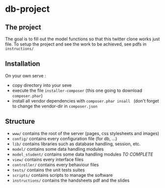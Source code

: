 # db-project

## The project
The goal is to fill out the model functions so that this twitter clone works just file.
To setup the project and see the work to be achieved, see pdfs in `instructions/`

## Installation
On your own serve : 
  * copy directory into your seve
  * execute the file `installer-composer` (this one going to download `composer.phar`)
  * install all vendor dependencies with `composer.phar insall ` (don't forget to change the vendor-dir in `composer.json`

## Structure
* `www/` contains the root of the server (pages, css stylesheets and images)
* `config/` contains every configuration file (for db, …)
* `lib/` contains libraries such as database handling, session, etc.
* `model/` contains some data handling modules
* `model_student/` contains some data handling modules *TO COMPLETE*
* `view/` contains every interface files
* `controller/` contains every behaviour files
* `tests/` contains the unit tests suites
* `scripts/` contains scripts to manage the software
* `instructions/` contains the handsheets pdf and the slides
